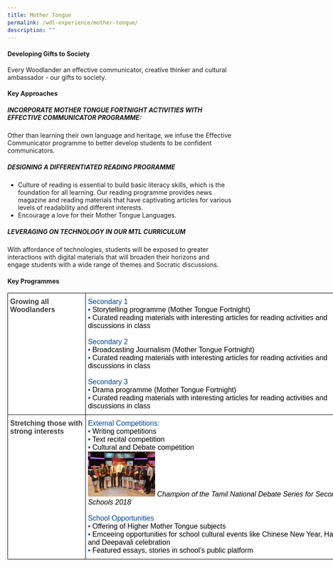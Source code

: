```yaml
---
title: Mother Tongue
permalink: /wdl-experience/mother-tongue/
description: ""
---
```

#### Developing Gifts to Society

Every Woodlander an effective communicator, creative thinker and cultural ambassador - our gifts to society.

#### Key Approaches

##### INCORPORATE MOTHER TONGUE FORTNIGHT ACTIVITIES WITH EFFECTIVE COMMUNICATOR PROGRAMME:

Other than learning their own language and heritage, we infuse the Effective Communicator programme to better develop students to be confident communicators.

##### DESIGNING A DIFFERENTIATED READING PROGRAMME

*   Culture of reading is essential to build basic literacy skills, which is the foundation for all learning. Our reading programme provides news magazine and reading materials that have captivating articles for various levels of readability and different interests.
*   Encourage a love for their Mother Tongue Languages.

##### LEVERAGING ON TECHNOLOGY IN OUR MTL CURRICULUM

With affordance of technologies, students will be exposed to greater interactions with digital materials that will broaden their horizons and engage students with a wide range of themes and Socratic discussions.

#### Key Programmes

<style type="text/css">
.tg  {border-collapse:collapse;border-spacing:0;margin:0px auto;}
.tg td{border-color:black;border-style:solid;border-width:1px;font-family:Arial, sans-serif;font-size:14px;
  overflow:hidden;padding:10px 5px;word-break:normal;}
.tg th{border-color:black;border-style:solid;border-width:1px;font-family:Arial, sans-serif;font-size:14px;
  font-weight:normal;overflow:hidden;padding:10px 5px;word-break:normal;}
.tg .tg-g43m{background-color:#FFF;color:#034289;font-size:16px;text-align:left;vertical-align:top}
.tg .tg-l8if{background-color:#FFF;color:#3A3A3A;font-size:16px;font-weight:bold;text-align:left;vertical-align:top}
</style>
<table class="tg" style="undefined;table-layout: fixed; width: 791px">
<colgroup>
<col style="width: 175px">
<col style="width: 616px">
</colgroup>
<tbody>
  <tr>
    <td class="tg-l8if"><span style="font-weight:bold;font-style:inherit">Growing all Woodlanders</span></td>
    <td class="tg-g43m"><span style="font-weight:normal;font-style:inherit;color:#034289">Secondary 1</span><br><span style="font-weight:400;font-style:normal">•</span><span style="font-weight:inherit;font-style:inherit;color:#000"> Storytelling programme (Mother Tongue Fortnight)</span><br><span style="font-weight:400;font-style:normal">•</span><span style="font-weight:inherit;font-style:inherit;color:#000"> Curated reading materials with interesting articles for reading activities and discussions in class</span><br><br><span style="font-weight:normal;font-style:inherit;color:#034289">Secondary 2</span><br><span style="font-weight:400;font-style:normal">•</span><span style="font-weight:inherit;font-style:inherit;color:#000"> Broadcasting Journalism (Mother Tongue Fortnight)</span><br><span style="font-weight:400;font-style:normal">•</span><span style="font-weight:inherit;font-style:inherit;color:#000"> Curated reading materials with interesting articles for reading activities and discussions in class</span><br><br><span style="font-weight:normal;font-style:inherit;color:#034289">Secondary 3</span><br><span style="font-weight:400;font-style:normal">•</span><span style="font-weight:inherit;font-style:inherit;color:#000"> Drama programme (Mother Tongue Fortnight)</span><br><span style="font-weight:400;font-style:normal">•</span><span style="font-weight:inherit;font-style:inherit;color:#000"> Curated reading materials with interesting articles for reading activities and discussions in class</span></td>
  </tr>
  <tr>
    <td class="tg-l8if"><span style="font-weight:bold;font-style:inherit">Stretching those with strong interests</span></td>
    <td class="tg-g43m"><span style="font-weight:normal;font-style:inherit;color:#034289">External Competitions:</span><br><span style="font-weight:400;font-style:normal">•</span><span style="font-weight:inherit;font-style:inherit;color:#000"> Writing competitions</span><br><span style="font-weight:400;font-style:normal">•</span><span style="font-weight:inherit;font-style:inherit;color:#000"> Text recital competition</span><br><span style="font-weight:400;font-style:normal">•</span><span style="font-weight:inherit;font-style:inherit;color:#000"> Cultural and Debate competition</span><br><img src="/images/mt1.jpeg" 
     style="width:25%">
<span style="font-weight:400;font-style:italic;color:#000">Champion of the Tamil National Debate Series for Secondary Schools 2018</span><br><br><span style="font-weight:normal;font-style:inherit;color:#034289">School Opportunities</span><br><span style="font-weight:400;font-style:normal">•</span><span style="font-weight:inherit;font-style:inherit;color:#000"> Offering of Higher Mother Tongue subjects</span><br><span style="font-weight:400;font-style:normal">•</span><span style="font-weight:inherit;font-style:inherit;color:#000"> Emceeing opportunities for school cultural events like Chinese New Year, Hari Raya and Deepavali celebration</span><br><span style="font-weight:400;font-style:normal">•</span><span style="font-weight:inherit;font-style:inherit;color:#000"> Featured essays, stories in school’s public platform</span></td>
  </tr>
</tbody>
</table>